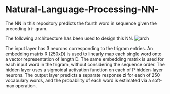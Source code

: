 # Natural-Language-Processing-NN-
The NN in this repository predicts the fourth word in sequence given the preceding tri- gram.

The following archituecture has been used to design this NN. 
![arch](https://user-images.githubusercontent.com/48417171/76659278-08273900-6587-11ea-9356-f6ce35a56a07.png)

The input layer has 3 neurons corresponding to the trigram entries. An embedding matrix R (250xD) is used to linearly map each single word onto a vector representation of length D. The same embedding matrix is used for each input word in the trigram, without considering the sequence order. The hidden layer uses a sigmoidal activation function on each of P hidden-layer neurons. The output layer predicts a separate response zi for each of 250 vocabulary words, and the probability of each word is estimated via a soft-max operation.
